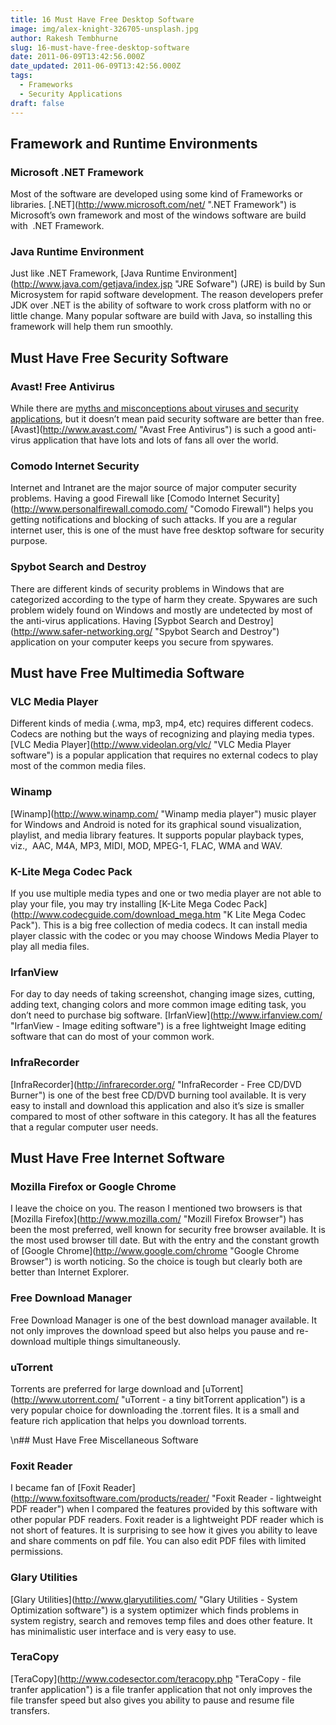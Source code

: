 ```yaml
---
title: 16 Must Have Free Desktop Software
image: img/alex-knight-326705-unsplash.jpg
author: Rakesh Tembhurne
slug: 16-must-have-free-desktop-software
date: 2011-06-09T13:42:56.000Z
date_updated: 2011-06-09T13:42:56.000Z
tags:
  - Frameworks
  - Security Applications
draft: false
---
```


## Framework and Runtime Environments

### Microsoft .NET Framework

Most of the software are developed using some kind of Frameworks or libraries. [.NET](http://www.microsoft.com/net/ \".NET Framework\") is Microsoft’s own framework and most of the windows software are build with  .NET Framework.

### Java Runtime Environment

Just like .NET Framework, [Java Runtime Environment](http://www.java.com/getjava/index.jsp \"JRE Sofware\") (JRE) is build by Sun Microsystem for rapid software development. The reason developers prefer JDK over .NET is the ability of software to work cross platform with no or little change. Many popular software are build with Java, so installing this framework will help them run smoothly.

## Must Have Free Security Software

### Avast! Free Antivirus

While there are [myths and misconceptions about viruses and security applications](http://rakesh.tembhurne.com/computer-security/15-myths-and-misconceptions-about-viruses-and-security-applications/), but it doesn’t mean paid security software are better than free. [Avast](http://www.avast.com/ \"Avast Free Antivirus\") is such a good anti-virus application that have lots and lots of fans all over the world.

### Comodo Internet Security

Internet and Intranet are the major source of major computer security problems. Having a good Firewall like [Comodo Internet Security](http://www.personalfirewall.comodo.com/ \"Comodo Firewall\") helps you getting notifications and blocking of such attacks. If you are a regular internet user, this is one of the must have free desktop software for security purpose.

### Spybot Search and Destroy

There are different kinds of security problems in Windows that are categorized according to the type of harm they create. Spywares are such problem widely found on Windows and mostly are undetected by most of the anti-virus applications. Having [Sypbot Search and Destroy](http://www.safer-networking.org/ \"Spybot Search and Destroy\") application on your computer keeps you secure from spywares.

## Must have Free Multimedia Software

### VLC Media Player

Different kinds of media (.wma, mp3, mp4, etc) requires different codecs. Codecs are nothing but the ways of recognizing and playing media types. [VLC Media Player](http://www.videolan.org/vlc/ \"VLC Media Player software\") is a popular application that requires no external codecs to play most of the common media files.

### Winamp

[Winamp](http://www.winamp.com/ \"Winamp media player\") music player for Windows and Android is noted for its graphical sound visualization, playlist, and media library features. It supports popular playback types, viz.,  AAC, M4A, MP3, MIDI, MOD, MPEG-1, FLAC, WMA and WAV.

### K-Lite Mega Codec Pack

If you use multiple media types and one or two media player are not able to play your file, you may try installing [K-Lite Mega Codec Pack](http://www.codecguide.com/download_mega.htm \"K Lite Mega Codec Pack\"). This is a big free collection of media codecs. It can install media player classic with the codec or you may choose Windows Media Player to play all media files.

### IrfanView

For day to day needs of taking screenshot, changing image sizes, cutting, adding text, changing colors and more common image editing task, you don’t need to purchase big software. [IrfanView](http://www.irfanview.com/ \"IrfanView - Image editing software\") is a free lightweight Image editing software that can do most of your common work.

### InfraRecorder

[InfraRecorder](http://infrarecorder.org/ \"InfraRecorder - Free CD/DVD Burner\") is one of the best free CD/DVD burning tool available. It is very easy to install and download this application and also it’s size is smaller compared to most of other software in this category. It has all the features that a regular computer user needs.

## Must Have Free Internet Software

### Mozilla Firefox or Google Chrome

I leave the choice on you. The reason I mentioned two browsers is that [Mozilla Firefox](http://www.mozilla.com/ \"Mozill Firefox Browser\") has been the most preferred, well known for security free browser available. It is the most used browser till date. But with the entry and the constant growth of [Google Chrome](http://www.google.com/chrome \"Google Chrome Browser\") is worth noticing. So the choice is tough but clearly both are better than Internet Explorer.

### Free Download Manager

Free Download Manager is one of the best download manager available. It not only improves the download speed but also helps you pause and re-download multiple things simultaneously.

### uTorrent

Torrents are preferred for large download and [uTorrent](http://www.utorrent.com/ \"uTorrent - a tiny bitTorrent application\") is a very popular choice for downloading the .torrent files. It is a small and feature rich application that helps you download torrents.

\n## Must Have Free Miscellaneous Software

### Foxit Reader

I became fan of [Foxit Reader](http://www.foxitsoftware.com/products/reader/ \"Foxit Reader - lightweight PDF reader\") when I compared the features provided by this software with other popular PDF readers. Foxit reader is a lightweight PDF reader which is not short of features. It is surprising to see how it gives you ability to leave and share comments on pdf file. You can also edit PDF files with limited permissions.

### Glary Utilities

[Glary Utilities](http://www.glaryutilities.com/ \"Glary Utilities - System Optimization software\") is a system optimizer which finds problems in system registry, search and removes temp files and does other feature. It has minimalistic user interface and is very easy to use.

### TeraCopy

[TeraCopy](http://www.codesector.com/teracopy.php \"TeraCopy - file tranfer application\") is a file tranfer application that not only improves the file transfer speed but also gives you ability to pause and resume file transfers.
